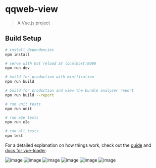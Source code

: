 # qqweb-view

> A Vue.js project

## Build Setup

``` bash
# install dependencies
npm install

# serve with hot reload at localhost:8080
npm run dev

# build for production with minification
npm run build

# build for production and view the bundle analyzer report
npm run build --report

# run unit tests
npm run unit

# run e2e tests
npm run e2e

# run all tests
npm test
```

For a detailed explanation on how things work, check out the [guide](http://vuejs-templates.github.io/webpack/) and [docs for vue-loader](http://vuejs.github.io/vue-loader).

![image](https://github.com/Asweallcan/qqweb-view/blob/master/readmeImages/1.png)
![image](https://github.com/Asweallcan/qqweb-view/blob/master/readmeImages/2.png)
![image](https://github.com/Asweallcan/qqweb-view/blob/master/readmeImages/3.png)
![image](https://github.com/Asweallcan/qqweb-view/blob/master/readmeImages/4.png)
![image](https://github.com/Asweallcan/qqweb-view/blob/master/readmeImages/5.png)
![image](https://github.com/Asweallcan/qqweb-view/blob/master/readmeImages/6.png)


